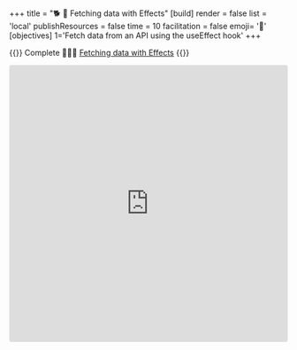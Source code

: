 +++
title = "🐕 🎳 Fetching data with Effects"
[build]
    render = false
    list = 'local'
    publishResources = false
time = 10
facilitation = false
emoji= '🧩'
[objectives]
    1='Fetch data from an API using the useEffect hook'
+++

{{<note type="narrative" title="React Learn">}}
Complete 🧑🏾‍🎓 [Fetching data with Effects](https://react.dev/reference/react/useEffect#fetching-data-with-effects)
{{</note>}}

<iframe src="https://codesandbox.io/embed/jf6id?view=Editor+%2B+Preview&module=%2Fsrc%2Findex.js"
     style="width:100%; height: 500px; border:0; border-radius: 4px; overflow:hidden;"
     title="Basic useEffect example"
     allow="accelerometer; ambient-light-sensor; camera; encrypted-media; geolocation; gyroscope; hid; microphone; midi; payment; usb; vr; xr-spatial-tracking"
     sandbox="allow-forms allow-modals allow-popups allow-presentation allow-same-origin allow-scripts"
   ></iframe>
